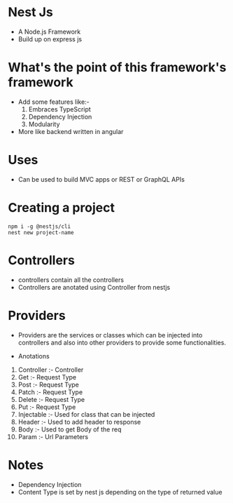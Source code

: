 # Nest Js

- A Node.js Framework
- Build up on express js

# What's the point of this framework's framework

- Add some features like:-
  1.  Embraces TypeScript
  2.  Dependency Injection
  3.  Modularity
- More like backend written in angular

# Uses

- Can be used to build MVC apps or REST or GraphQL APIs

# Creating a project

```
npm i -g @nestjs/cli
nest new project-name
```

# Controllers

- controllers contain all the controllers
- Controllers are anotated using Controller from nestjs

# Providers

- Providers are the services or classes which can be injected into controllers and also into other providers to provide some functionalities.

- Anotations

1. Controller :- Controller
2. Get :- Request Type
3. Post :- Request Type
4. Patch :- Request Type
5. Delete :- Request Type
6. Put :- Request Type
7. Injectable :- Used for class that can be injected
8. Header :- Used to add header to response
9. Body :- Used to get Body of the req
10. Param :- Url Parameters

# Notes

- Dependency Injection
- Content Type is set by nest js depending on the type of returned value
